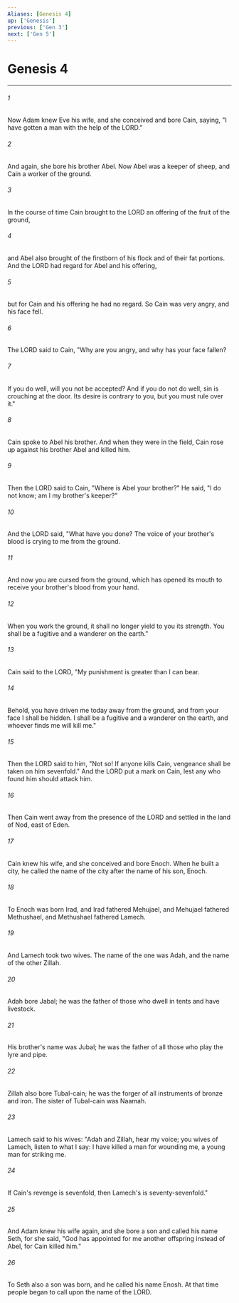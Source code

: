 ```yaml
---
Aliases: [Genesis 4]
up: ['Genesis']
previous: ['Gen 3']
next: ['Gen 5']
---
```

# Genesis 4
***



###### 1 
Now Adam knew Eve his wife, and she conceived and bore Cain, saying, "I have gotten a man with the help of the LORD." 

###### 2 
And again, she bore his brother Abel. Now Abel was a keeper of sheep, and Cain a worker of the ground. 

###### 3 
In the course of time Cain brought to the LORD an offering of the fruit of the ground, 

###### 4 
and Abel also brought of the firstborn of his flock and of their fat portions. And the LORD had regard for Abel and his offering, 

###### 5 
but for Cain and his offering he had no regard. So Cain was very angry, and his face fell. 

###### 6 
The LORD said to Cain, "Why are you angry, and why has your face fallen? 

###### 7 
If you do well, will you not be accepted? And if you do not do well, sin is crouching at the door. Its desire is contrary to you, but you must rule over it." 

###### 8 
Cain spoke to Abel his brother. And when they were in the field, Cain rose up against his brother Abel and killed him. 

###### 9 
Then the LORD said to Cain, "Where is Abel your brother?" He said, "I do not know; am I my brother's keeper?" 

###### 10 
And the LORD said, "What have you done? The voice of your brother's blood is crying to me from the ground. 

###### 11 
And now you are cursed from the ground, which has opened its mouth to receive your brother's blood from your hand. 

###### 12 
When you work the ground, it shall no longer yield to you its strength. You shall be a fugitive and a wanderer on the earth." 

###### 13 
Cain said to the LORD, "My punishment is greater than I can bear. 

###### 14 
Behold, you have driven me today away from the ground, and from your face I shall be hidden. I shall be a fugitive and a wanderer on the earth, and whoever finds me will kill me." 

###### 15 
Then the LORD said to him, "Not so! If anyone kills Cain, vengeance shall be taken on him sevenfold." And the LORD put a mark on Cain, lest any who found him should attack him. 

###### 16 
Then Cain went away from the presence of the LORD and settled in the land of Nod, east of Eden. 

###### 17 
Cain knew his wife, and she conceived and bore Enoch. When he built a city, he called the name of the city after the name of his son, Enoch. 

###### 18 
To Enoch was born Irad, and Irad fathered Mehujael, and Mehujael fathered Methushael, and Methushael fathered Lamech. 

###### 19 
And Lamech took two wives. The name of the one was Adah, and the name of the other Zillah. 

###### 20 
Adah bore Jabal; he was the father of those who dwell in tents and have livestock. 

###### 21 
His brother's name was Jubal; he was the father of all those who play the lyre and pipe. 

###### 22 
Zillah also bore Tubal-cain; he was the forger of all instruments of bronze and iron. The sister of Tubal-cain was Naamah. 

###### 23 
Lamech said to his wives: "Adah and Zillah, hear my voice; you wives of Lamech, listen to what I say: I have killed a man for wounding me, a young man for striking me. 

###### 24 
If Cain's revenge is sevenfold, then Lamech's is seventy-sevenfold." 

###### 25 
And Adam knew his wife again, and she bore a son and called his name Seth, for she said, "God has appointed for me another offspring instead of Abel, for Cain killed him." 

###### 26 
To Seth also a son was born, and he called his name Enosh. At that time people began to call upon the name of the LORD.
